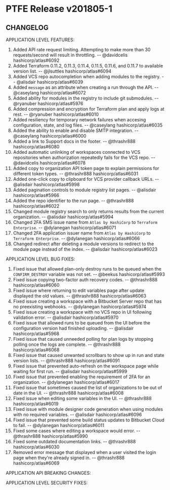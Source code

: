 # PTFE Release v201805-1

## CHANGELOG
APPLICATION LEVEL FEATURES:

1. Added API rate request limiting. Attempting to make more than 30 requests/second will result in throttling. -- @davidcelis hashicorp/atlas#6092
1. Added Terraform 0.11.2, 0.11.3, 0.11.4, 0.11.5, 0.11.6, and 0.11.7 to available version list. -- @jlsuttles hashicorp/atlas#6094
1. Added VCS repo autocompletion when adding modules to the registry. -- @alisdair hashicorp/atlas#6039
1. Added `message` as an attribute when creating a run through the API. -- @caseylang hashicorp/atlas#6072
1. Added ability for modules in the registry to include git submodules. -- @ryanuber hashicorp/atlas#5976
1. Added compression and encryption for Terraform plan and apply logs at rest. -- @ryanuber hashicorp/atlas#6010
1. Added resiliency for temporary network failures when accesing configuration, state, and log files. -- @caseylang hashicorp/atlas#6035
1. Added the ability to enable and disable SMTP integration. -- @caseylang hashicorp/atlas#6000
1. Added a link to Support docs in the footer. -- @thrashr888 hashicorp/atlas#6080
1. Added automatic unlinking of workspaces connected to VCS repositories when authorization repeatedly fails for the VCS repo. -- @davidcelis hashicorp/atlas#6078
1. Added copy to organization API token page to explain permissions for different token types. -- @thrashr888 hashicorp/atlas#6031
1. Added one-click copy to clipboard for VCS provider callback URLs. -- @alisdair hashicorp/atlas#5998
1. Added pagination controls to module registry list pages. -- @alisdair hashicorp/atlas#5966
1. Added the repo identifier to the run page. -- @thrashr888 hashicorp/atlas#6022
1. Changed module registry search to only returns results from the current organization. -- @alisdair hashicorp/atlas#5994
1. Changed 2FA SMS issue name from `Atlas by HashiCorp` to `Terraform Enterprise`. -- @dylanegan hashicorp/atlas#6071
1. Changed 2FA application issuer name from `Atlas by HashiCorp` to `Terraform Enterprise`. -- @dylanegan hashicorp/atlas#6066
1. Changed redirect after deleting a module versions to redirect to the module page instead of the index. -- @alisdair hashicorp/atlas#6023

APPLICATION LEVEL BUG FIXES:

1. Fixed issue that allowed plan-only destroy runs to be queued when the `CONFIRM_DESTROY` variable was not set. -- @beekus hashicorp/atlas#5993
1. Fixed issue copying two-factor auth recovery codes. -- @thrashr888 hashicorp/atlas#6060
1. Fixed issue where returning to edit variables page after update displayed the old values. -- @thrashr888 hashicorp/atlas#6063
1. Fixed issue creating a workspace with a Bitbucket Server repo that has no preexisting webhooks. -- @dylanegan hashicorp/atlas#5974
1. Fixed issue creating a workspace with no VCS repo in UI following validation error. -- @alisdair hashicorp/atlas#5970
1. Fixed issue that allowed runs to be queued from the UI before the configuration version had finished uploading. -- @alisdair hashicorp/atlas#5968
1. Fixed issue that caused unneeded polling for plan logs by stopping polling once the logs are complete. -- @thrashr888 hashicorp/atlas#6068
1. Fixed issue that caused unwanted scrollbars to show up in run and state version lists. -- @thrashr888 hashicorp/atlas#6091
1. Fixed issue that prevented auto-refresh on the workspace page while waiting for first run. -- @alisdair hashicorp/atlas#5999
1. Fixed issue that prevented enabling the requirement of 2FA for an organization. -- @dylanegan hashicorp/atlas#6017
1. Fixed issue that sometimes caused the list of organizations to be out of date in the UI. -- @thrashr888 hashicorp/atlas#6008
1. Fixed issue when editing some variables in the UI. -- @thrashr888 hashicorp/atlas#6019
1. Fixed issue with module designer code generation when using modules with no required variables. -- @alisdair hashicorp/atlas#6096
1. Fixed issue that prevented some build status updates to Bitbucket Cloud to fail. -- @dylanegan hashicorp/atlas#6011
1. Fixed some cases where editing a workspace would error. -- @thrashr888 hashicorp/atlas#5990
1. Fixed some outdated documentation links. -- @thrashr888 hashicorp/atlas#6030
1. Removed error message that displayed when a user visited the login page when they're already signed in. -- @thrashr888 hashicorp/atlas#6069

APPLICATION API BREAKING CHANGES:

APPLICATION LEVEL SECURITY FIXES:

